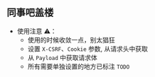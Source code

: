 ## 同事吧盖楼

- 使用注意 ⚠️：
  - 使用的时候收敛一点，别太猖狂
  - 设置 `X-CSRF`、`Cookie` 参数, 从请求头中获取
  - 从 `Payload` 中获取请求体
  - 所有需要单独设置的地方已标注 `TODO`